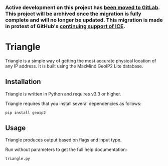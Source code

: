 ### Active development on this project has [been moved to GitLab](https://gitlab.com/scratchfive/Triangle). This project will be archived once the migration is fully complete and will no longer be updated. This migration is made in protest of GitHub's [continuing support of ICE](https://www.theverge.com/2019/10/9/20906213/github-ice-microsoft-software-email-contract-immigration-nonprofit-donation).

# Triangle

Triangle is a simple way of getting the most accurate physical location of any IP address. It is built using the MaxMind GeoIP2 Lite database. 

## Installation

Triangle is written in Python and requires v3.3 or higher.

Triangle requires that you install several dependencies as follows:

```
pip install geoip2
```

## Usage

Triangle produces output based on flags and input type. 

Run without parameters to get the full help documentation:

```
triangle.py
```
